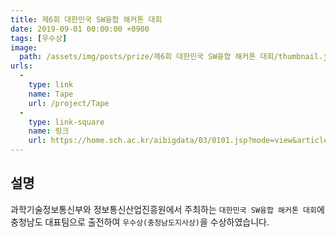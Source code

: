 ```yaml
---
title: 제6회 대한민국 SW융합 해커톤 대회
date: 2019-09-01 00:00:00 +0900
tags: [우수상]
image:
  path: /assets/img/posts/prize/제6회 대한민국 SW융합 해커톤 대회/thumbnail.jpg
urls:
  -
    type: link
    name: Tape
    url: /project/Tape
  -
    type: link-square
    name: 링크
    url: https://home.sch.ac.kr/aibigdata/03/0101.jsp?mode=view&article_no=20211006091615313007&board_wrapper=%2Faibigdata%2F03%2F0101.jsp&pager.offset=80&board_no=20210716140709213028
---
```

## 설명
과학기술정보통신부와 정보통신산업진흥원에서 주최하는 `대한민국 SW융합 해커톤 대회`에 충청남도 대표팀으로 출전하여 `우수상(충청남도지사상)`을 수상하였습니다.
